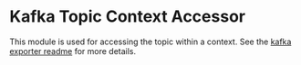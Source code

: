 # Kafka Topic Context Accessor

This module is used for accessing the topic within a context.
See the [kafka exporter readme](../../../exporter/kafkaexporter/README.md#destination-topic) for more details.
